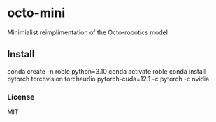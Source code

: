 
# octo-mini

Minimialist reimplimentation of the Octo-robotics model

## Install

conda create -n roble python=3.10
conda activate roble
conda install pytorch torchvision torchaudio pytorch-cuda=12.1 -c pytorch -c nvidia


### License

MIT
